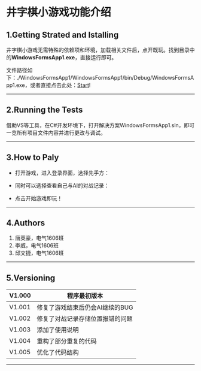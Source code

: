 # 井字棋小游戏功能介绍

## 1.Getting Strated and Istalling

井字棋小游戏无需特殊的依赖项和环境，加载相关文件后，点开既玩。找到目录中的**WindowsFormsApp1.exe**，直接运行即可。

文件路径如下：./WindowsFormsApp1/WindowsFormsApp1/bin/Debug/WindowsFormsApp1.exe，或者直接点击此处：[Start](./WindowsFormsApp1/WindowsFormsApp1/bin/Debug/WindowsFormsApp1.exe)!

***

## 2.Running the Tests

借助VS等工具，在C#开发环境下，打开解决方案WindowsFormsApp1.sln，即可一览所有项目文件内容并进行更改与调试。

***

## 3.How to Paly

* 打开游戏，进入登录界面，选择先手方：


* 同时可以选择查看自己与AI的对战记录：


* 点击开始游戏即玩！



***

## 4.Authors

1. 唐英豪，电气1606班
2. 李威，电气1606班
3. 邱文捷，电气1606班

***

## 5.Versioning

| V1.000 | 程序最初版本 |
| ------ | ------ |
| V1.001 | 修复了游戏结束后仍会AI继续的BUG |
| V1.002 | 修复了对战记录存储位置报错的问题 |
| V1.003 | 添加了使用说明 |
| V1.004 | 重构了部分重复的代码
| V1.005 | 优化了代码结构
***



